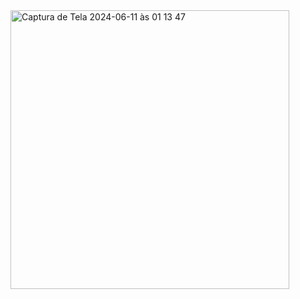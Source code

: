 <img width="446" alt="Captura de Tela 2024-06-11 às 01 13 47" src="https://github.com/user-attachments/assets/a37867db-a40f-4294-bcfd-bb60964399ad">
